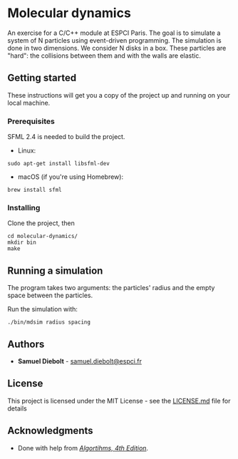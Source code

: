 # Molecular dynamics

An exercise for a C/C++ module at ESPCI Paris. The goal is to simulate a system of N particles using event-driven programming. The simulation is done in two dimensions. We consider N disks in a box. These particles are "hard": the collisions between them and with the walls are elastic.

## Getting started

These instructions will get you a copy of the project up and running on your local machine.

### Prerequisites

SFML 2.4 is needed to build the project.

- Linux:
```
sudo apt-get install libsfml-dev
```
- macOS (if you're using Homebrew):
```
brew install sfml
```

### Installing

Clone the project, then
```
cd molecular-dynamics/
mkdir bin
make
```

## Running a simulation

The program takes two arguments: the particles' radius and the empty space between the particles.

Run the simulation with:
```
./bin/mdsim radius spacing
```

## Authors

- **Samuel Diebolt** - <samuel.diebolt@espci.fr>

## License

This project is licensed under the MIT License - see the [LICENSE.md](LICENSE.md) file for details

## Acknowledgments

- Done with help from [_Algortihms, 4th Edition_](https://algs4.cs.princeton.edu/home/).
